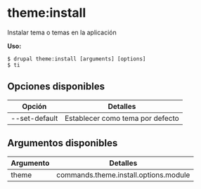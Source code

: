 # theme:install
Instalar tema o temas en la aplicación

**Uso:**
```
$ drupal theme:install [arguments] [options]
$ ti  
```

## Opciones disponibles
Opción | Detalles
-------|-------------
--set-default | Establecer como tema por defecto

## Argumentos disponibles
Argumento | Detalles
---------|-------------
theme | commands.theme.install.options.module
